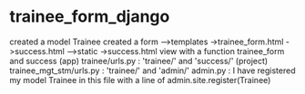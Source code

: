 # trainee_form_django

created a model Trainee
created a form
-->templates ->trainee_form.html ->success.html
-->static ->success.html
view with a function trainee_form and success
(app) trainee/urls.py : 'trainee/' and 'success/'
(project) trainee_mgt_stm/urls.py : 'trainee/' and 'admin/'
admin.py : I have registered my model Trainee in this file with a line of admin.site.register(Trainee) 
